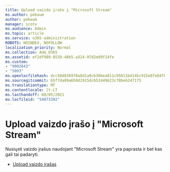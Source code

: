 ```yaml
---
title: Upload vaizdo įrašo į "Microsoft Stream"
ms.author: pebaum
author: pebaum
manager: scotv
ms.audience: Admin
ms.topic: article
ms.service: o365-administration
ROBOTS: NOINDEX, NOFOLLOW
localization_priority: Normal
ms.collection: Adm_O365
ms.assetid: ef2df989-8539-48b5-a324-97d2e09f14fe
ms.custom:
- "9002643"
- "5093"
ms.openlocfilehash: dcc58d836978a8d1a9cb30bea811c95011bd14bc915e07e64f65ed8e64a67b7e
ms.sourcegitcommit: b5f7da89a650d2915dc652449623c78be6247175
ms.translationtype: MT
ms.contentlocale: lt-LT
ms.lasthandoff: 08/05/2021
ms.locfileid: "54073392"
---
```

# <a name="upload-a-video-to-microsoft-stream"></a>Upload vaizdo įrašo į "Microsoft Stream"

Nusiųsti vaizdo įrašus naudojant "Microsoft Stream" yra paprasta ir bet kas gali tai padaryti.

- [Upload vaizdo įrašas](/stream/portal-upload-video)
